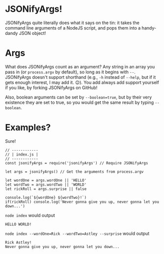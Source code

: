 # JSONifyArgs!

JSONifyArgs quite literally does what it says on the tin: it takes the command line arguments of a NodeJS script, and pops them into a handy-dandy JSON object!

# Args

What does JSONifyArgs count as an argument? Any string in an array you pass in (or `process.argv` by default), so long as it begins with `--`. JSONifyArgs doesn't support shorthand (e.g., `-h` instead of `--help`, but if it gets enough interest, I may add it. 😉). You add always add support yourself if you like, by forking JSONifyArgs on GitHub!

Also, boolean arguments can be set by `--boolean=true`, but by their very existence they are set to true, so you would get the same result by typing `--boolean`.

# Examples?

Sure!
```
// ------------
// | index.js |
// ------------
const jsonifyArgs = require('jsonifyArgs') // Require JSONifyArgs

let args = jsonifyArgs() // Get the arguments from process.argv

let wordOne = args.wordOne || 'HELLO'
let wordTwo = args.wordTwo || 'WORLD'
let rickRoll = args.surprise || false

console.log(`${wordOne} ${wordTwo}!`)
if(rickRoll) console.log('Never gonna give you up, never gonna let you down...')

```
`node index` would output
```
HELLO WORLD!
```
`node index --wordOne=Rick --wordTwo=Astley --surprise` would output
```
Rick Astley!
Never gonna give you up, never gonna let you down...
```
